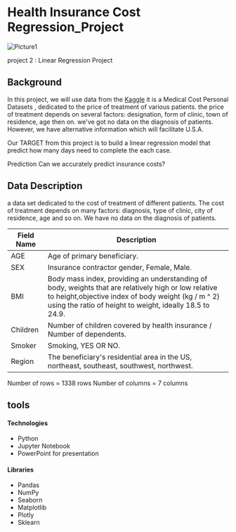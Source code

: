 # Health Insurance Cost Regression_Project
![Picture1](https://user-images.githubusercontent.com/93244403/144939088-ec489d03-5ec4-4efc-acc0-240c3c9b9dad.png)

project 2 : Linear Regression Project



## Background
In this project, we will use data from the [Kaggle](https://www.kaggle.com/mirichoi0218/insurance) it is a Medical Cost Personal Datasets , dedicated to the price of treatment of various patients. the price of treatment depends on several factors: designation, form of clinic, town of residence, age then on. we've got no data on the diagnosis of patients. However, we have alternative information which will facilitate U.S.A. 

Our TARGET from this project is to build a linear regression model that predict how many days need to complete the each case.

Prediction
Can we accurately predict insurance costs?

## Data Description 
a data set dedicated to the cost of treatment of different patients. The cost of treatment depends on many factors: diagnosis, type of clinic, city of residence, age and so on. We have no data on the diagnosis of patients.

| Field Name        | Description                                                                                                |
|-------------------|------------------------------------------------------------------------------------------------------------|
|AGE                |Age of primary beneficiary.
|SEX                |Insurance contractor gender, Female, Male.                                                               |
|BMI                |Body mass index, providing an understanding of body, weights that are relatively high or low relative to height,objective index of body weight (kg / m ^ 2) using the ratio of height to weight, ideally 18.5 to 24.9.                                                                                           |
|Children          |Number of children covered by health insurance / Number of dependents.                                                                       |
|Smoker            |Smoking, YES OR NO.                                                                                |
|Region            |The beneficiary's residential area in the US, northeast, southeast, southwest, northwest.                                                                      |Charges           | Individual medical costs billed by health insurance.                  |


Number of rows = 1338 rows
Number of columns = 7 columns

## tools
#### Technologies

* Python
* Jupyter Notebook
* PowerPoint for presentation

#### Libraries
* Pandas
* NumPy
* Seaborn
* Matplotlib
* Plotly
* Sklearn
